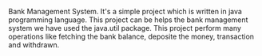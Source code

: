 Bank Management System.
It's a simple project which is written in java programming language.
This project can be helps the bank management system we have used the java.util package.
This project perform many operations like fetching the bank balance, deposite the money, transaction and withdrawn.
